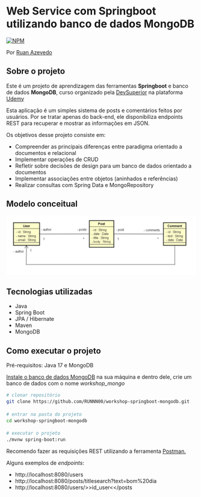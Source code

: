 # Web Service com Springboot utilizando banco de dados MongoDB
[![NPM](https://img.shields.io/npm/l/react)](https://github.com/RUNNN00/workshop-springboot-mongodb/blob/main/LICENSE)

Por [Ruan Azevedo](https://www.linkedin.com/in/ruan-azevedo-904203151)

## Sobre o projeto

Este é um projeto de aprendizagem das ferramentas **Springboot** e banco de dados **MongoDB**, curso organizado pela [DevSuperior](https://devsuperior.com "Site da DevSuperior") na plataforma
[Udemy](https://udemy.com)

Esta aplicação é um simples sistema de posts e comentários feitos por usuários. Por se tratar apenas do back-end, ele disponibiliza endpoints REST para recuperar e mostrar as informações em JSON.

Os objetivos desse projeto consiste em:
- Compreender as principais diferenças entre paradigma orientado a documentos e relacional
- Implementar operações de CRUD
- Refletir sobre decisões de design para um banco de dados orientado a documentos
- Implementar associações entre objetos (aninhados e referências)
- Realizar consultas com Spring Data e MongoRepository

## Modelo conceitual
![Modelo Conceitual](ReadmeFiles/ModeloConceitualWorkshopMongo.jpg)

## Tecnologias utilizadas
- Java
- Spring Boot
- JPA / Hibernate
- Maven
- MongoDB

## Como executar o projeto
Pré-requisitos: Java 17 e MongoDB

[Instale o banco de dados MongoDB](https://www.mongodb.com/docs/manual/administration/install-community) na sua máquina e dentro dele,
crie um banco de dados com o nome *workshop_mongo*

```bash
# clonar repositório
git clone https://github.com/RUNNN00/workshop-springboot-mongodb.git

# entrar na pasta do projeto
cd workshop-springboot-mongodb

# executar o projeto
./mvnw spring-boot:run
```
Recomendo fazer as requisições REST utilizando a ferramenta [Postman.](https://www.postman.com)

Alguns exemplos de *endpoints*:

- http://localhost:8080/users
- http://localhost:8080/posts/titlesearch?text=bom%20dia
- http://localhost:8080/users/>>id_user<</posts
